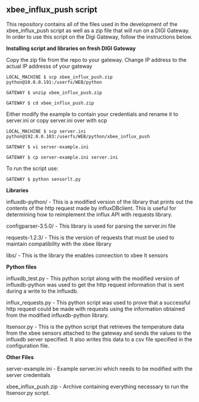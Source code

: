 ## xbee_influx_push script

This repository contains all of the files used in the development of the xbee_influx_push script as well as a zip file that will run on a DIGI Gateway. In order to use this script on the Digi Gateway, follow the instructions below. 


**Installing script and libraries on fresh DIGI Gateway**

 Copy the zip file from the repo to your gateway. Change IP address to the actual 
 IP addresss of your gateway
 ```
 LOCAL_MACHINE $ scp xbee_influx_push.zip python@10.0.0.191:/userfs/WEB/python
 
 GATEWAY $ unzip xbee_influx_push.zip
 
 GATEWAY $ cd xbee_influx_push.zip
 ```
 Either modify the example to contain your credentials and rename it to server.ini or copy server.ini over with scp
 
 ```
 LOCAL_MACHINE $ scp server.ini python@192.0.0.103:/userfs/WEB/python/xbee_influx_push
 
 GATEWAY $ vi server-example.ini
 
 GATEWAY $ cp server-example.ini server.ini
 ```
 To run the script use:
 ```
 GATEWAY $ python sensorlt.py
 ```

**Libraries**

influxdb-python/ - This is a modified version of the library that prints out the contents of the http request made by influxDBclient. This is useful for determining how to reimplement the influx API with requests library.

configparser-3.5.0/ - This library is used for parsing the server.ini file

requests-1.2.3/ - This is the version of requests that must be used to maintain compatibility with the xbee library

libs/ - This is the library the enables connection to xbee lt sensors

**Python files**

influxdb_test.py - This python script along with the modified version of influxdb-python was used to get the http request information that is sent during a write to the influxdb.

influx_requests.py - This python script was used to prove that a successful http request could be made with requests using the information obtained from the modified influxdb-python library.

ltsensor.py - This is the python script that retrieves the temperature data from the xbee sensors attached to the gateway and sends the values to the influxdb server specified. It also writes this data to a csv file specified in the configuration file.

**Other Files**

server-example.ini - Example server.ini which needs to be modified with the server credentials

xbee_influx_push.zip - Archive containing everything necessary to run the ltsensor.py script.

##
